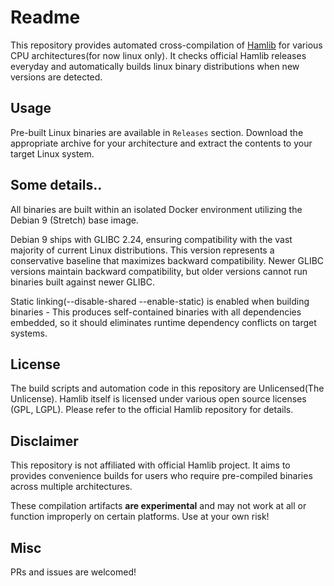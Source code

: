 # Readme

This repository provides automated cross-compilation of [Hamlib](https://github.com/hamlib/hamlib) for various CPU architectures(for now linux only). It checks official Hamlib releases everyday and automatically builds linux binary distributions when new versions are detected.

## Usage
Pre-built Linux binaries are available in `Releases` section. Download the appropriate archive for your architecture and extract the contents to your target Linux system.

## Some details..
All binaries are built within an isolated Docker environment utilizing the Debian 9 (Stretch) base image. 

Debian 9 ships with GLIBC 2.24, ensuring compatibility with the vast majority of current Linux distributions. This version represents a conservative baseline that maximizes backward compatibility. Newer GLIBC versions maintain backward compatibility, but older versions cannot run binaries built against newer GLIBC.

Static linking(--disable-shared --enable-static) is enabled when building binaries - This produces self-contained binaries with all dependencies embedded, so it should eliminates runtime dependency conflicts on target systems.

## License
The build scripts and automation code in this repository are Unlicensed(The Unlicense). Hamlib itself is licensed under various open source licenses (GPL, LGPL). Please refer to the official Hamlib repository for details.

## Disclaimer
This repository is not affiliated with official Hamlib project. It aims to provides convenience builds for users who require pre-compiled binaries across multiple architectures.

These compilation artifacts **are experimental** and may not work at all or function improperly on certain platforms. Use at your own risk!

## Misc
PRs and issues are welcomed!
